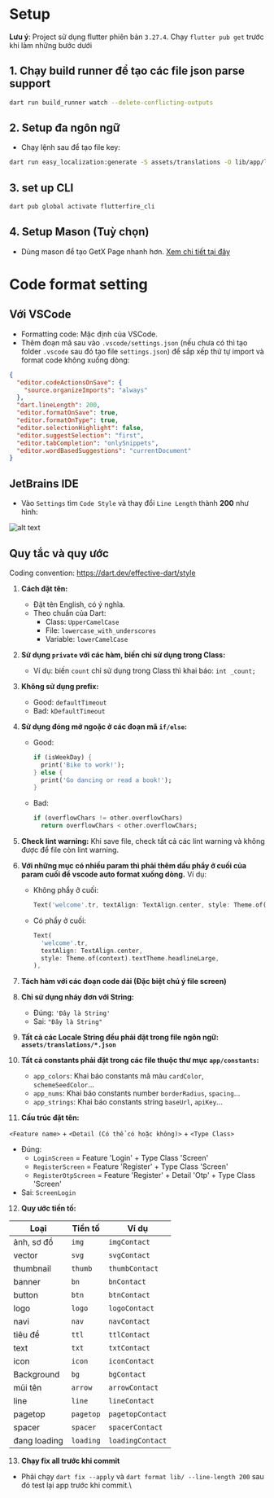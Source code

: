 # Setup

**Lưu ý**: Project sử dụng flutter phiên bản `3.27.4`. Chạy `flutter pub get` trước khi làm những bước dưới

## 1. Chạy build runner để tạo các file json parse support

```bash
dart run build_runner watch --delete-conflicting-outputs
```

## 2. Setup đa ngôn ngữ

- Chạy lệnh sau để tạo file key:

```bash
dart run easy_localization:generate -S assets/translations -O lib/app/localization -o locale_keys.g.dart -f keys
```

## 3. set up CLI

```bash
dart pub global activate flutterfire_cli
```

## 4. Setup Mason (Tuỳ chọn)

- Dùng mason để tạo GetX Page nhanh hơn. [Xem chi tiết tại đây](/mason.md)

# Code format setting

## Với VSCode

- Formatting code: Mặc định của VSCode.
- Thêm đoạn mã sau vào `.vscode/settings.json` (nếu chưa có thì tạo folder `.vscode` sau đó tạo file `settings.json`) để sắp xếp thứ tự import và format code không xuống dòng:

```json
{
  "editor.codeActionsOnSave": {
    "source.organizeImports": "always"
  },
  "dart.lineLength": 200,
  "editor.formatOnSave": true,
  "editor.formatOnType": true,
  "editor.selectionHighlight": false,
  "editor.suggestSelection": "first",
  "editor.tabCompletion": "onlySnippets",
  "editor.wordBasedSuggestions": "currentDocument"
}
```

## JetBrains IDE

- Vào `Settings` tìm `Code Style` và thay đổi `Line Length` thành **200** như hình:

![alt text](https://github.com/user-attachments/assets/515ebe76-c2a9-4382-8911-80062a11382e)

## Quy tắc và quy ước

Coding convention: https://dart.dev/effective-dart/style

1. **Cách đặt tên:**

   - Đặt tên English, có ý nghĩa.
   - Theo chuẩn của Dart:
     - Class: `UpperCamelCase`
     - File: `lowercase_with_underscores`
     - Variable: `lowerCamelCase`

2. **Sử dụng `private` với các hàm, biến chỉ sử dụng trong Class:**

   - Ví dụ: biến `count` chỉ sử dụng trong Class thì khai báo: `int _count;`

3. **Không sử dụng prefix:**

   - Good: `defaultTimeout`
   - Bad: `kDefaultTimeout`

4. **Sử dụng đóng mở ngoặc ở các đoạn mã `if/else`:**

   - Good:
     ```dart
     if (isWeekDay) {
       print('Bike to work!');
     } else {
       print('Go dancing or read a book!');
     }
     ```
   - Bad:
     ```dart
     if (overflowChars != other.overflowChars)
       return overflowChars < other.overflowChars;
     ```

5. **Check lint warning:** Khi save file, check tất cả các lint warning và không được để file còn lint warning.

6. **Với những mục có nhiều param thì phải thêm dấu phẩy ở cuối của param cuối để vscode auto format xuống dòng.** Ví dụ:

   - Không phẩy ở cuối:
     ```dart
     Text('welcome'.tr, textAlign: TextAlign.center, style: Theme.of(context).textTheme.headlineLarge)
     ```
   - Có phẩy ở cuối:
     ```dart
     Text(
       'welcome'.tr,
       textAlign: TextAlign.center,
       style: Theme.of(context).textTheme.headlineLarge,
     ),
     ```

7. **Tách hàm với các đoạn code dài (Đặc biệt chú ý file screen)**

8. **Chỉ sử dụng nháy đơn với String:**

   - Đúng: `'Đây là String'`
   - Sai: `"Đây là String"`

9. **Tất cả các Locale String đều phải đặt trong file ngôn ngữ: `assets/translations/*.json`**

10. **Tất cả constants phải đặt trong các file thuộc thư mục `app/constants`:**

    - `app_colors`: Khai báo constants mã màu `cardColor`, `schemeSeedColor`...
    - `app_nums`: Khai báo constants number `borderRadius`, `spacing`...
    - `app_strings`: Khai báo constants string `baseUrl`, `apiKey`...

11. **Cấu trúc đặt tên:**

`<Feature name>` + `<Detail (Có thể có hoặc không)>` + `<Type Class>`

- Đúng:
  - `LoginScreen` = Feature 'Login' + Type Class 'Screen'
  - `RegisterScreen` = Feature 'Register' + Type Class 'Screen'
  - `RegisterOtpScreen` = Feature 'Register' + Detail 'Otp' + Type Class 'Screen'
- Sai: `ScreenLogin`

12. **Quy ước tiền tố:**

| Loại         | Tiền tố   | Ví dụ            |
| ------------ | --------- | ---------------- |
| ảnh, sơ đồ   | `img`     | `imgContact`     |
| vector       | `svg`     | `svgContact`     |
| thumbnail    | `thumb`   | `thumbContact`   |
| banner       | `bn`      | `bnContact`      |
| button       | `btn`     | `btnContact`     |
| logo         | `logo`    | `logoContact`    |
| navi         | `nav`     | `navContact`     |
| tiêu đề      | `ttl`     | `ttlContact`     |
| text         | `txt`     | `txtContact`     |
| icon         | `icon`    | `iconContact`    |
| Background   | `bg`      | `bgContact`      |
| mũi tên      | `arrow`   | `arrowContact`   |
| line         | `line`    | `lineContact`    |
| pagetop      | `pagetop` | `pagetopContact` |
| spacer       | `spacer`  | `spacerContact`  |
| đang loading | `loading` | `loadingContact` |

13. **Chạy fix all trước khi commit**

- Phải chạy `dart fix --apply` và `dart format lib/ --line-length 200` sau đó test lại app trước khi commit.\

